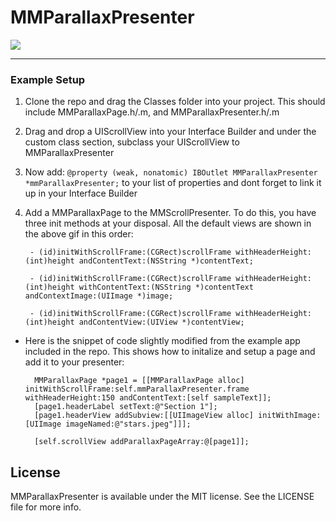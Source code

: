 # MMParallaxPresenter

![](https://github.com/MitchellMalleo/MMParallaxPresenter/blob/master/mmParallaxPresenter.gif)

---
### Example Setup

1. Clone the repo and drag the Classes folder into your project. This should include MMParallaxPage.h/.m, and MMParallaxPresenter.h/.m
2. Drag and drop a UIScrollView into your Interface Builder and under the custom class section, subclass your UIScrollView to MMParallaxPresenter
3. Now add: `@property (weak, nonatomic) IBOutlet MMParallaxPresenter *mmParallaxPresenter;` to your list of properties and dont forget to link it up in your Interface Builder
4. Add a MMParallaxPage to the MMScrollPresenter. To do this, you have three init methods at your disposal. All the default views are shown in the above gif in this order:

		- (id)initWithScrollFrame:(CGRect)scrollFrame withHeaderHeight:(int)height andContentText:(NSString *)contentText;
		
		- (id)initWithScrollFrame:(CGRect)scrollFrame withHeaderHeight:(int)height withContentText:(NSString *)contentText andContextImage:(UIImage *)image;
		
		- (id)initWithScrollFrame:(CGRect)scrollFrame withHeaderHeight:(int)height andContentView:(UIView *)contentView;
		
* Here is the snippet of code slightly modified from the example app included in the repo. This shows how to initalize and setup a page and add it to your presenter:
    
    	MMParallaxPage *page1 = [[MMParallaxPage alloc] initWithScrollFrame:self.mmParallaxPresenter.frame withHeaderHeight:150 andContentText:[self sampleText]];
    	[page1.headerLabel setText:@"Section 1"];
    	[page1.headerView addSubview:[[UIImageView alloc] initWithImage:[UIImage imageNamed:@"stars.jpeg"]]];
    	
    	[self.scrollView addParallaxPageArray:@[page1]];

## License

MMParallaxPresenter is available under the MIT license. See the LICENSE file for more info.